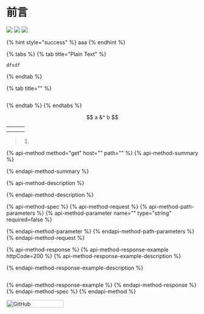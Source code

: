 # 前言

 ![](https://img.shields.io/badge/Language-Golang-brightred.svg) ![](https://img.shields.io/badge/学习方式-在线阅读-brightgreen.svg) ![](https://img.shields.io/github/stars/coredumptoday/gopherhole.svg)

{% hint style="success" %}
aaa
{% endhint %}

{% tabs %}
{% tab title="Plain Text" %}
```text
dfsdf

```
{% endtab %}

{% tab title="" %}
```

```
{% endtab %}
{% endtabs %}

$$
a &^ b
$$

|  |  |  |
| :---: | :---: | :---: |
|  |  |  |
|  |  |  |

> 1.

{% api-method method="get" host="" path="" %}
{% api-method-summary %}

{% endapi-method-summary %}

{% api-method-description %}

{% endapi-method-description %}

{% api-method-spec %}
{% api-method-request %}
{% api-method-path-parameters %}
{% api-method-parameter name="" type="string" required=false %}

{% endapi-method-parameter %}
{% endapi-method-path-parameters %}
{% endapi-method-request %}

{% api-method-response %}
{% api-method-response-example httpCode=200 %}
{% api-method-response-example-description %}

{% endapi-method-response-example-description %}

```

```
{% endapi-method-response-example %}
{% endapi-method-response %}
{% endapi-method-spec %}
{% endapi-method %}

<img src="https://ghbtns.com/github-btn.html?user=coredumptoday&repo=gopherhole&type=star&count=true" width="150" height="20" title="GitHub" />
